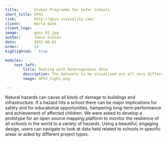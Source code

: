```yaml
---
title:       Global Programme for Safer Schools
short_title: GPSS
link:        http://gpss.vizzuality.com/
client:      World Bank
client_logo: 
image:       gpss_01.jpg
author:      Jamie Gibson
date:        2015-06-03
order:       22
highlighted:   true

modules:
    text_left:
        title: Dealing with heterogeneous data
        description: The datasets to be visualised are all very different, in terms of type and quality, and come from a number of different national and international sources. We built a flexible back end that was able to deal with this variety and serve accurate geospatial data to the front end. In the future we hope to add layers with other hazards at the global and local level and analysis capabilities. 
        image: GPSS_high1.png

---
```


Natural hazards can cause all kinds of damage to buildings and infrastructure. If a hazard hits a school there can be major implications for safety and for educational opportunities, hampering long-term performance and achievement of affected children. We were asked to develop a prototype for an open source mapping platform to monitor the resilience of all schools in the world to a variety of hazards. Using a beautiful, engaging design, users can navigate to look at data held related to schools in specific areas or aided by different project types. 